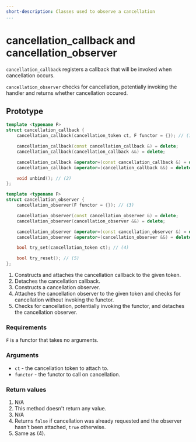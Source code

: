 ```yaml
---
short-description: Classes used to observe a cancellation
...
```


# cancellation_callback and cancellation_observer

`cancellation_callback` registers a callback that will be invoked when
cancellation occurs.

`cancellation_observer` checks for cancellation, potentially invoking the handler
and returns whether cancellation occured.

## Prototype

```cpp
template <typename F>
struct cancellation_callback {
	cancellation_callback(cancellation_token ct, F functor = {}); // (1)

	cancellation_callback(const cancellation_callback &) = delete;
	cancellation_callback(cancellation_callback &&) = delete;

	cancellation_callback &operator=(const cancellation_callback &) = delete;
	cancellation_callback &operator=(cancellation_callback &&) = delete;

	void unbind(); // (2)
};

template <typename F>
struct cancellation_observer {
	cancellation_observer(F functor = {}); // (3)

	cancellation_observer(const cancellation_observer &) = delete;
	cancellation_observer(cancellation_observer &&) = delete;

	cancellation_observer &operator=(const cancellation_observer &) = delete;
	cancellation_observer &operator=(cancellation_observer &&) = delete;

	bool try_set(cancellation_token ct); // (4)

	bool try_reset(); // (5)
};
```

1. Constructs and attaches the cancellation callback to the given token.
2. Detaches the cancellation callback.
3. Constructs a cancellation observer.
4. Attaches the cancellation observer to the given token and checks for
cancellation without invoking the functor.
5. Checks for cancellation, potentially invoking the functor, and detaches the
cancellation observer.

### Requirements

`F` is a functor that takes no arguments.

### Arguments

 - `ct` - the cancellation token to attach to.
 - `functor` - the functor to call on cancellation.

### Return values

1. N/A
2. This method doesn't return any value.
3. N/A
4. Returns `false` if cancellation was already requested and the observer hasn't been
attached, `true` otherwise.
5. Same as (4).
